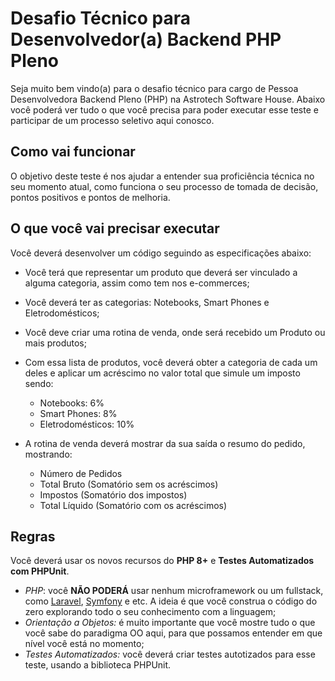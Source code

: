 # Desafio Técnico para Desenvolvedor(a) Backend PHP Pleno

Seja muito bem vindo(a) para o desafio técnico para cargo de Pessoa Desenvolvedora Backend Pleno (PHP) na Astrotech Software House. Abaixo você poderá ver tudo o que você precisa para poder executar esse teste e participar de um processo seletivo aqui conosco.

## Como vai funcionar
O objetivo deste teste é nos ajudar a entender sua proficiência técnica no seu momento atual, como funciona o seu processo de tomada de decisão, pontos positivos e pontos de melhoria.

## O que você vai precisar executar
Você deverá desenvolver um código seguindo as especificações abaixo:

- Você terá que representar um produto que deverá ser vinculado a alguma categoria, assim como tem nos e-commerces;
- Você deverá ter as categorias: Notebooks, Smart Phones e Eletrodomésticos;
- Você deve criar uma rotina de venda, onde será recebido um Produto ou mais produtos;
- Com essa lista de produtos, você deverá obter a categoria de cada um deles e aplicar um acréscimo no valor total que simule um imposto sendo:
    - Notebooks: 6%
    - Smart Phones: 8%
    - Eletrodomésticos: 10% 

- A rotina de venda deverá mostrar da sua saída o resumo do pedido, mostrando:
    - Número de Pedidos
    - Total Bruto (Somatório sem os acréscimos)
    - Impostos (Somatório dos impostos)
    - Total Líquido (Somatório com os acréscimos)

## Regras
Você deverá usar os novos recursos do **PHP 8+** e **Testes Automatizados com PHPUnit**.

- *PHP*: você **NÃO PODERÁ** usar nenhum microframework ou um fullstack, como [Laravel](https://laravel.com), [Symfony](https://symfony.com) e etc. A ideia é que você construa o código do zero explorando todo o seu conhecimento com a linguagem;
- *Orientação a Objetos:* é muito importante que você mostre tudo o que você sabe do paradigma OO aqui, para que possamos entender em que nível você está no momento; 
- *Testes Automatizados:* você deverá criar testes autotizados para esse teste, usando a biblioteca PHPUnit.